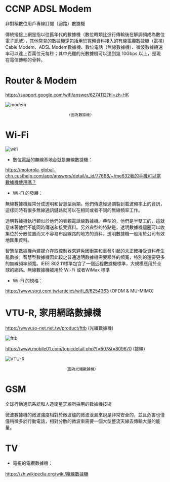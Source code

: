 # CCNP ADSL Modem
非對稱數位用戶專線訂閱（迴路）數據機

傳統撥接上網是指以往舊年代的數據機（數位轉類比進行傳輸後在解調頻成為數位電子訊號），其他常見的數據機還包括用於寬頻資料接入的有線電纜數據機（電視）Cable Modem、ADSL Modem數據機、數位電話（無線數據機）、微波數據機速率可以達上百萬位元每秒；其中光纖的光數據機可以達到幾 10Gbps 以上，是現在電信傳輸的骨幹。


# Router & Modem 

https://support.google.com/wifi/answer/6274112?hl=zh-HK


![modem](https://lh3.googleusercontent.com/UV-goaDOMUry0m8HdBmuYjc4LTd0AOPXNYR51uulIqcocOlsl9XGEYRx2idlQrqA2qTy=w700)


                                (圖為數據機)



# Wi-Fi

![wifi](https://d2lfcsub12kx0l.cloudfront.net/tw/article/img/202002/2020020313210385535_ExtraLargeSize-640x640.jpg)

* 數位電話的無線基地台就是無線數據機：

https://motorola-global-chn.custhelp.com/app/answers/detail/a_id/77668/~/me632我的手機可以當數據機使用嗎？

* Wi-Fi 的發展：

無線數據機經常分成透明和智慧型兩類。他們傳送經過調製到載波頻率上的資訊，這樣同時有很多無線通訊鏈路就可以在相同或者不同的無線頻率工作。

透明數據機執行類似於他們的表親電話線數據機。典型的，他們是半雙工的，這就意味著他們不能同時傳送和接受資料。另外典型的特點是，透明數據機迴圈可以收集位於分散位置而又不容易布設線路的地方的資料。透明數據機一般用於公司有效地匯集資料。

智慧型數據機內建媒介存取控制器來避免因衝突和重發引起的未正確接受資料產生亂數據。智慧型數據機因此較之普通透明數據機需要額外的頻寬，特別的還要更多的無線頻率頻寬。IEEE 802.11標準包含了一個近程數據機標準，大規模應用於全球的網路。無線數據機被用於 Wi-Fi 或者WiMax 標準

* Wi-Fi 的規格：

https://www.sogi.com.tw/articles/wifi_6/6254363 (OFDM & MU-MIMO)

# VTU-R, 家用網路數據機

https://www.so-net.net.tw/product/fttb (光纖數據機)

![fttb](https://www.so-net.net.tw/rwd/images/product/hardware_fttbmodem.jpg)

https://www.mobile01.com/topicdetail.php?f=507&t=809670 (接線)


![VTU-R](https://www.so-net.net.tw/rwd/images/product/pic_fttb.jpg)

                              （圖為光纖數據機）

# GSM

全球行動通訊系統和人造衛星天線所採用的數據機技術

微波數據機的微波強度相對於微波爐的微波泄漏來說是非常安全的，並且危害也僅僅稍微多於行動電話，相對分散的微波束需要一個大型整流天線去傳輸大量的能量。


# TV

* 電視的電纜數據機：

https://zh.wikipedia.org/wiki/纜線數據機


